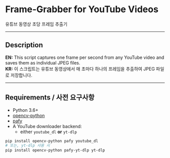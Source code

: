 # Frame-Grabber for YouTube Videos  
유튜브 동영상 초당 프레임 추출기

---

## Description  
**EN:** This script captures one frame per second from any YouTube video and saves them as individual JPEG files.  
**KR:** 이 스크립트는 유튜브 동영상에서 매 초마다 하나의 프레임을 추출하여 JPEG 파일로 저장합니다.

---

## Requirements / 사전 요구사항

- Python 3.6+  
- [opencv-python](https://pypi.org/project/opencv-python/)  
- [pafy](https://pypi.org/project/pafy/)  
- A YouTube downloader backend:  
  - either `youtube_dl` **or** `yt-dlp`  

```bash
pip install opencv-python pafy youtube_dl
# 또는, yt-dlp 사용 시
pip install opencv-python pafy-yt-dlp yt-dlp
